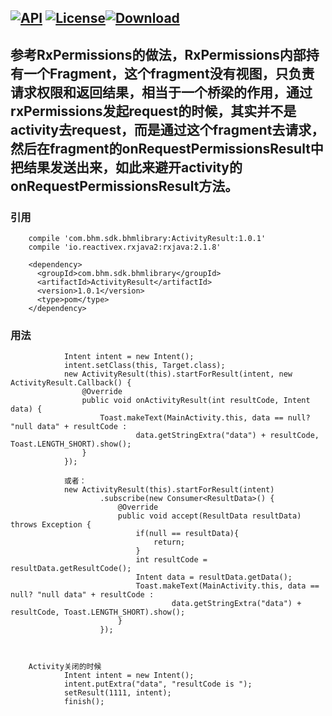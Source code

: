 [![API](https://img.shields.io/badge/API-16%2B-brightgreen.svg)](https://android-arsenal.com/api?level=16) [![License](https://img.shields.io/badge/license-Apache%202-green.svg)](https://www.apache.org/licenses/LICENSE-2.0)[![Download](https://api.bintray.com/packages/bikie/bhm-sdk/ActivityResult/images/download.svg) ](https://bintray.com/bikie/bhm-sdk/ActivityResult/_latestVersion)
----

## 参考RxPermissions的做法，RxPermissions内部持有一个Fragment，这个fragment没有视图，只负责请求权限和返回结果，相当于一个桥梁的作用，通过rxPermissions发起request的时候，其实并不是activity去request，而是通过这个fragment去请求，然后在fragment的onRequestPermissionsResult中把结果发送出来，如此来避开activity的onRequestPermissionsResult方法。

### 引用
        compile 'com.bhm.sdk.bhmlibrary:ActivityResult:1.0.1'
        compile 'io.reactivex.rxjava2:rxjava:2.1.8'
        
        <dependency>
          <groupId>com.bhm.sdk.bhmlibrary</groupId>
          <artifactId>ActivityResult</artifactId>
          <version>1.0.1</version>
          <type>pom</type>
        </dependency>

### 用法

                Intent intent = new Intent();
                intent.setClass(this, Target.class);
                new ActivityResult(this).startForResult(intent, new ActivityResult.Callback() {
                    @Override
                    public void onActivityResult(int resultCode, Intent data) {
                        Toast.makeText(MainActivity.this, data == null? "null data" + resultCode :
                                data.getStringExtra("data") + resultCode, Toast.LENGTH_SHORT).show();
                    }
                });
                
                或者：
                new ActivityResult(this).startForResult(intent)
                        .subscribe(new Consumer<ResultData>() {
                            @Override
                            public void accept(ResultData resultData) throws Exception {
                                if(null == resultData){
                                    return;
                                }
                                int resultCode = resultData.getResultCode();
                                Intent data = resultData.getData();
                                Toast.makeText(MainActivity.this, data == null? "null data" + resultCode :
                                        data.getStringExtra("data") + resultCode, Toast.LENGTH_SHORT).show();
                            }
                        });
                
                
                
        Activity关闭的时候
                Intent intent = new Intent();
                intent.putExtra("data", "resultCode is ");
                setResult(1111, intent);
                finish();


